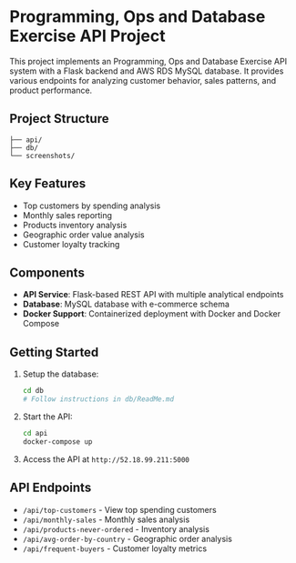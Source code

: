 # Programming, Ops and Database Exercise API Project

This project implements an Programming, Ops and Database Exercise API system with a Flask backend and AWS RDS MySQL database. It provides various endpoints for analyzing customer behavior, sales patterns, and product performance.

## Project Structure

```
├── api/               
├── db/               
└── screenshots/      
```

## Key Features

- Top customers by spending analysis
- Monthly sales reporting
- Products inventory analysis
- Geographic order value analysis
- Customer loyalty tracking

## Components

- **API Service**: Flask-based REST API with multiple analytical endpoints
- **Database**: MySQL database with e-commerce schema
- **Docker Support**: Containerized deployment with Docker and Docker Compose

## Getting Started

1. Setup the database:
   ```bash
   cd db
   # Follow instructions in db/ReadMe.md
   ```

2. Start the API:
   ```bash
   cd api
   docker-compose up
   ```

3. Access the API at `http://52.18.99.211:5000`

## API Endpoints

- `/api/top-customers` - View top spending customers
- `/api/monthly-sales` - Monthly sales analysis
- `/api/products-never-ordered` - Inventory analysis
- `/api/avg-order-by-country` - Geographic order analysis
- `/api/frequent-buyers` - Customer loyalty metrics